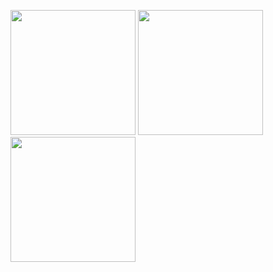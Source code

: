 <p float="left">
  <img src="https://github.com/bilalelsayed97/Clima---swift/assets/133275598/1375f57a-5e38-43bc-bde6-aeffbf0aed3c" width="200" />
  <img src="https://github.com/bilalelsayed97/Clima---swift/assets/133275598/2adbbf65-ea1f-4801-a022-66829e947172" width="200" /> 
  <img src="https://github.com/bilalelsayed97/Clima---swift/assets/133275598/5e80de13-43d3-4999-9fc3-d71607602d87" width="200" />
</p>

